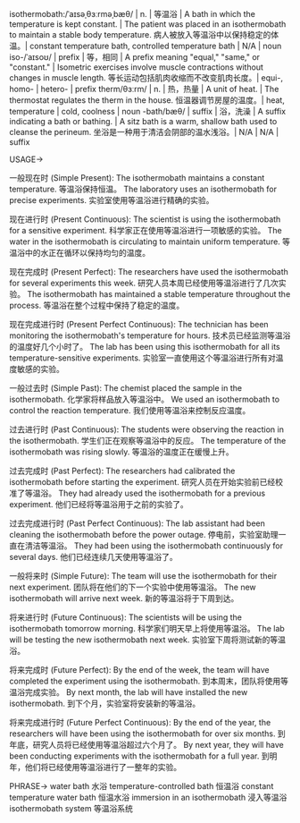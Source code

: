 isothermobath:/ˈaɪsəˌθɜːrməˌbæθ/ | n. | 等温浴 | A bath in which the temperature is kept constant.  |  The patient was placed in an isothermobath to maintain a stable body temperature. 病人被放入等温浴中以保持稳定的体温。|  constant temperature bath, controlled temperature bath | N/A | noun
iso-/ˈaɪsoʊ/ | prefix | 等，相同 |  A prefix meaning "equal," "same," or "constant." |  Isometric exercises involve muscle contractions without changes in muscle length. 等长运动包括肌肉收缩而不改变肌肉长度。| equi-, homo- | hetero- | prefix
therm/θɜːrm/ | n. | 热，热量 | A unit of heat. | The thermostat regulates the therm in the house. 恒温器调节房屋的温度。| heat, temperature | cold, coolness | noun
-bath/bæθ/ | suffix | 浴，洗澡 |  A suffix indicating a bath or bathing. |  A sitz bath is a warm, shallow bath used to cleanse the perineum.  坐浴是一种用于清洁会阴部的温水浅浴。|  N/A | N/A | suffix


USAGE->

一般现在时 (Simple Present):
The isothermobath maintains a constant temperature. 等温浴保持恒温。
The laboratory uses an isothermobath for precise experiments. 实验室使用等温浴进行精确的实验。

现在进行时 (Present Continuous):
The scientist is using the isothermobath for a sensitive experiment. 科学家正在使用等温浴进行一项敏感的实验。
The water in the isothermobath is circulating to maintain uniform temperature. 等温浴中的水正在循环以保持均匀的温度。

现在完成时 (Present Perfect):
The researchers have used the isothermobath for several experiments this week. 研究人员本周已经使用等温浴进行了几次实验。
The isothermobath has maintained a stable temperature throughout the process. 等温浴在整个过程中保持了稳定的温度。

现在完成进行时 (Present Perfect Continuous):
The technician has been monitoring the isothermobath's temperature for hours. 技术员已经监测等温浴的温度好几个小时了。
The lab has been using this isothermobath for all its temperature-sensitive experiments.  实验室一直使用这个等温浴进行所有对温度敏感的实验。


一般过去时 (Simple Past):
The chemist placed the sample in the isothermobath. 化学家将样品放入等温浴中。
We used an isothermobath to control the reaction temperature. 我们使用等温浴来控制反应温度。

过去进行时 (Past Continuous):
The students were observing the reaction in the isothermobath. 学生们正在观察等温浴中的反应。
The temperature of the isothermobath was rising slowly. 等温浴的温度正在缓慢上升。


过去完成时 (Past Perfect):
The researchers had calibrated the isothermobath before starting the experiment.  研究人员在开始实验前已经校准了等温浴。
They had already used the isothermobath for a previous experiment. 他们已经将等温浴用于之前的实验了。

过去完成进行时 (Past Perfect Continuous):
The lab assistant had been cleaning the isothermobath before the power outage.  停电前，实验室助理一直在清洁等温浴。
They had been using the isothermobath continuously for several days. 他们已经连续几天使用等温浴了。


一般将来时 (Simple Future):
The team will use the isothermobath for their next experiment. 团队将在他们的下一个实验中使用等温浴。
The new isothermobath will arrive next week. 新的等温浴将于下周到达。


将来进行时 (Future Continuous):
The scientists will be using the isothermobath tomorrow morning. 科学家们明天早上将使用等温浴。
The lab will be testing the new isothermobath next week. 实验室下周将测试新的等温浴。


将来完成时 (Future Perfect):
By the end of the week, the team will have completed the experiment using the isothermobath. 到本周末，团队将使用等温浴完成实验。
By next month, the lab will have installed the new isothermobath. 到下个月，实验室将安装新的等温浴。


将来完成进行时 (Future Perfect Continuous):
By the end of the year, the researchers will have been using the isothermobath for over six months. 到年底，研究人员将已经使用等温浴超过六个月了。
By next year, they will have been conducting experiments with the isothermobath for a full year. 到明年，他们将已经使用等温浴进行了一整年的实验。


PHRASE->
water bath  水浴
temperature-controlled bath 恒温浴
constant temperature water bath 恒温水浴
immersion in an isothermobath  浸入等温浴
isothermobath system 等温浴系统
